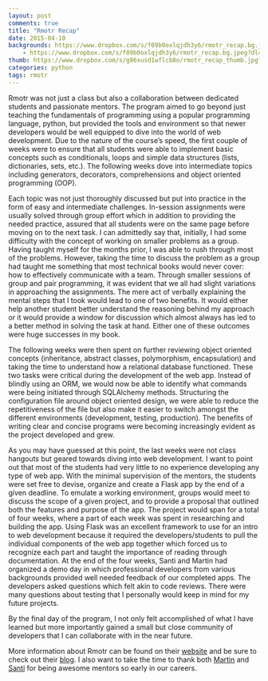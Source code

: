 ```yaml
---
layout: post
comments: true
title: "Rmotr Recap"
date: 2015-04-10
backgrounds: https://www.dropbox.com/s/f09b0oxlqjdh3y6/rmotr_recap.bg.jpeg?dl=1
    - https://www.dropbox.com/s/f09b0oxlqjdh3y6/rmotr_recap.bg.jpeg?dl=1
thumb: https://www.dropbox.com/s/g86xusd1wflcb8o/rmotr_recap_thumb.jpg?dl=1
categories: python
tags: rmotr
---
```


Rmotr was not just a class but also a collaboration between dedicated students and passionate mentors. The
program aimed to go beyond just teaching the fundamentals of programming using a popular programming
language, python, but provided the tools and environment so that newer developers would be well equipped to
dive into the world of web development. Due to the nature of the course’s speed, the first couple of weeks
were to ensure that all students were able to implement basic concepts such as conditionals, loops and simple
data structures (lists, dictionaries, sets, etc.). The following weeks dove into intermediate topics
including generators, decorators, comprehensions and object oriented programming (OOP).

Each topic was not just thoroughly discussed but put into practice in the form of easy and intermediate challenges.
In-session assignments were usually solved through group effort which in addition to providing the needed practice,
assured that all students were on the same page before moving on to the next task. I can admittedly say
that, initially, I had some difficulty with the concept of working on smaller problems as a group. Having
taught myself for the months prior, I was able to rush through most of the problems. However, taking the time
to discuss the problem as a group had taught me something that most technical books would never cover: how
to effectively communicate with a team. Through smaller sessions of group and pair programming, it was
evident that we all had slight variations in approaching the assignments. The mere act of verbally explaining the
mental steps that I took would lead to one of two benefits. It would either help another student better understand the
reasoning behind my approach or it would provide a window for discussion which almost always has led to a
better method in solving the task at hand. Either one of these outcomes were huge successes in my book.

The following weeks were then spent on further reviewing object oriented concepts (inheritance, abstract
classes, polymorphism, encapsulation) and taking the time to understand how a relational database
functioned. These two tasks were critical during the development of the web app. Instead of blindly using
an ORM, we would now be able to identify what commands were being initiated through SQLAlchemy methods.
Structuring the configuration file around object oriented design, we were able to reduce the repetitiveness
of the file but also make it easier to switch amongst the different environments (development, testing,
production). The benefits of writing clear and concise programs were becoming increasingly evident as the
project developed and grew.

As you may have guessed at this point, the last weeks were not class hangouts but geared towards diving
into web development. I want to point out that most of the students had very little to no experience
developing any type of web app. With the minimal supervision of the mentors, the students were set free to
devise, organize and create a Flask app by the end of a given deadline. To emulate a working environment,
groups would meet to discuss the scope of a given project, and to provide a proposal that outlined both the
features and purpose of the app. The project would span for a total of four weeks, where a part of each
week was spent in researching and building the app. Using Flask was an excellent framework to use for an
intro to web development because it required the developers/students to pull the individual components of the
web app together which forced us to recognize each part and taught the importance of reading through
documentation. At the end of the four weeks, Santi and Martin had organized a demo day in which professional
developers from various backgrounds provided well needed feedback of our completed apps. The developers
asked questions which felt akin to code reviews. There were many questions about testing that I personally
would keep in mind for my future projects.

By the final day of the program, I not only felt accomplished of what I have learned but more importantly
gained a small but close community of developers that I can collaborate with in the near future.

More information about Rmotr can be found on their [website](http://rmotr.com/) and be sure to check out
their [blog](http://blog.rmotr.com/). I also want to take the time to thank both [Martin](https://github.com/martinzugnoni)
and [Santi](https://github.com/santiagobasulto) for being awesome mentors so early in our careers.